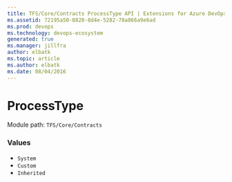 ```yaml
---
title: TFS/Core/Contracts ProcessType API | Extensions for Azure DevOps Services
ms.assetid: 72195a50-8820-8d4e-5282-78a866a9e6ad
ms.prod: devops
ms.technology: devops-ecosystem
generated: true
ms.manager: jillfra
author: elbatk
ms.topic: article
ms.author: elbatk
ms.date: 08/04/2016
---
```


# ProcessType

Module path: `TFS/Core/Contracts`

### Values

* `System` 
* `Custom` 
* `Inherited` 
